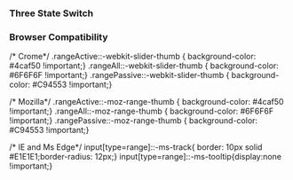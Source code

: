 ### Three State Switch

### Browser Compatibility

 /* Crome*/
.rangeActive::-webkit-slider-thumb { background-color: #4caf50 !important;}
.rangeAll::-webkit-slider-thumb { background-color: #6F6F6F !important;}
.rangePassive::-webkit-slider-thumb { background-color: #C94553 !important;}

/* Mozilla*/
.rangeActive::-moz-range-thumb { background-color: #4caf50 !important;}
.rangeAll::-moz-range-thumb { background-color: #6F6F6F !important;}
.rangePassive::-moz-range-thumb { background-color: #C94553 !important;}

/* IE and Ms Edge*/
input[type=range]::-ms-track{ border: 10px solid #E1E1E1;border-radius: 12px;}
input[type=range]::-ms-tooltip{display:none !important;}
